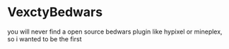 # VexctyBedwars
you will never find a open source bedwars plugin like hypixel or mineplex, so i wanted to be the first
